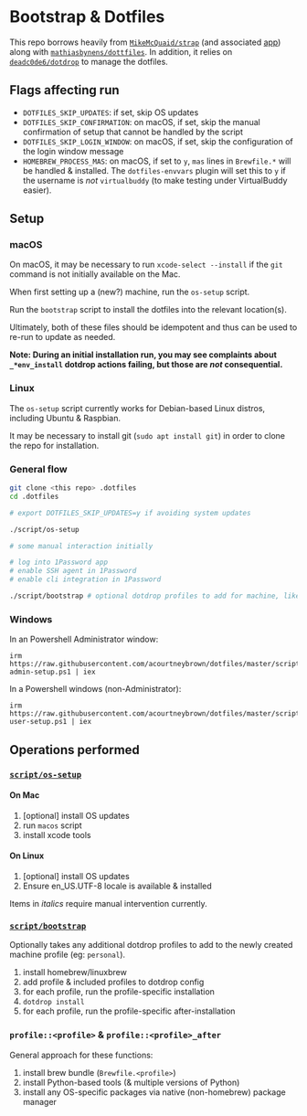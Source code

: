# Bootstrap & Dotfiles

This repo borrows heavily from [`MikeMcQuaid/strap`](https://github.com/MikeMcQuaid/strap) (and associated [app](https://strap.mikemcquaid.com/)) along with [`mathiasbynens/dottfiles`](https://github.com/mathiasbynens/dotfiles).
In addition, it relies on [`deadc0de6/dotdrop`](https://github.com/deadc0de6/dotdrop/) to manage the dotfiles.

## Flags affecting run

- `DOTFILES_SKIP_UPDATES`: if set, skip OS updates
- `DOTFILES_SKIP_CONFIRMATION`: on macOS, if set, skip the manual confirmation of setup that cannot be handled by the script
- `DOTFILES_SKIP_LOGIN_WINDOW`: on macOS, if set, skip the configuration of the login window message
- `HOMEBREW_PROCESS_MAS`: on macOS, if set to `y`, `mas` lines in `Brewfile.*` will be handled & installed.  The `dotfiles-envvars` plugin will set this to `y` if the username is *not* `virtualbuddy` (to make testing under VirtualBuddy easier).

## Setup

### macOS

On macOS, it may be necessary to run `xcode-select --install` if the `git` command is not initially available on the Mac.

When first setting up a (new?) machine, run the `os-setup` script.

Run the `bootstrap` script to install the dotfiles into the relevant location(s).

Ultimately, both of these files should be idempotent and thus can be used to re-run to update as needed.

**Note: During an initial installation run, you may see complaints about `_*env_install` dotdrop actions failing, but those are _not_ consequential.**

### Linux

The `os-setup` script currently works for Debian-based Linux distros, including Ubuntu & Raspbian.

It may be necessary to install git (`sudo apt install git`) in order to clone the repo for installation.

### General flow

```bash
git clone <this repo> .dotfiles
cd .dotfiles

# export DOTFILES_SKIP_UPDATES=y if avoiding system updates

./script/os-setup

# some manual interaction initially

# log into 1Password app
# enable SSH agent in 1Password
# enable cli integration in 1Password

./script/bootstrap # optional dotdrop profiles to add for machine, like "personal"
```

### Windows

In an Powershell Administrator window:

```
irm https://raw.githubusercontent.com/acourtneybrown/dotfiles/master/script/win-admin-setup.ps1 | iex
```

In a Powershell windows (non-Administrator):

```
irm https://raw.githubusercontent.com/acourtneybrown/dotfiles/master/script/win-user-setup.ps1 | iex
```

## Operations performed

### [`script/os-setup`](script/os-setup)

#### On Mac
1. [optional] install OS updates
1. run `macos` script
1. install xcode tools

#### On Linux
1. [optional] install OS updates
2. Ensure en_US.UTF-8 locale is available & installed

Items in *italics* require manual intervention currently.

### [`script/bootstrap`](script/bootstrap)

Optionally takes any additional dotdrop profiles to add to the newly created machine profile (eg: `personal`).

1. install homebrew/linuxbrew
1. add profile & included profiles to dotdrop config
1. for each profile, run the profile-specific installation
1. `dotdrop install`
1. for each profile, run the profile-specific after-installation

### `profile::<profile>` & `profile::<profile>_after`

General approach for these functions:

1. install brew bundle (`Brewfile.<profile>`)
2. install Python-based tools (& multiple versions of Python)
3. install any OS-specific packages via native (non-homebrew) package manager
